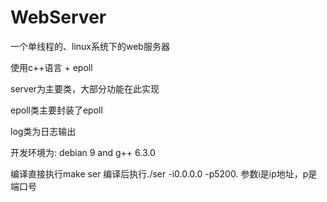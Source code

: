 # WebServer

一个单线程的、linux系统下的web服务器

使用c++语言 + epoll

server为主要类，大部分功能在此实现

epoll类主要封装了epoll

log类为日志输出

开发环境为: debian 9 and g++ 6.3.0

编译直接执行make ser 编译后执行./ser -i0.0.0.0 -p5200. 参数i是ip地址，p是端口号
